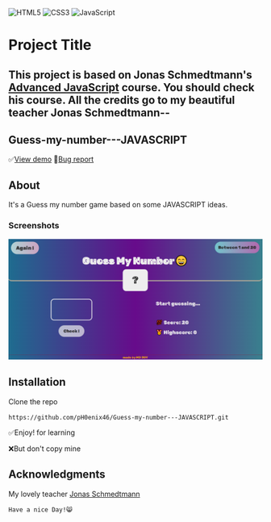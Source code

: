 ![HTML5](https://img.shields.io/badge/html5-%23E34F26.svg?style=for-the-badge&logo=html5&logoColor=white) ![CSS3](https://img.shields.io/badge/css3-%231572B6.svg?style=for-the-badge&logo=css3&logoColor=white) ![JavaScript](https://img.shields.io/badge/JavaScript-%23F7DF1E.svg?style=for-the-badge&logo=JavaScript&logoColor=black)


# Project Title

## This project is based on Jonas Schmedtmann's [Advanced JavaScript](https://www.udemy.com/user/jonasschmedtmann/) course. You should check his course. All the credits go to my beautiful teacher Jonas Schmedtmann--

## Guess-my-number---JAVASCRIPT

✅[View demo](https://ph0enix46.github.io/Guess-my-number---JAVASCRIPT/) 🐛[Bug report](https://github.com/pH0enix46/Guess-my-number---JAVASCRIPT/issues)


## About
It's a Guess my number game based on some JAVASCRIPT ideas.

### Screenshots
![img](demo-pic.png)

## Installation

Clone the repo
```
https://github.com/pH0enix46/Guess-my-number---JAVASCRIPT.git
```

✅Enjoy! for learning 

❌But don't copy mine
## Acknowledgments
My lovely teacher [Jonas Schmedtmann](https://github.com/jonasschmedtmann)


```
Have a nice Day!😸
```
